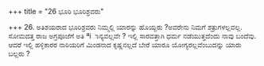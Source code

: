 +++
title = "26 ಭೂರಿ ಭೂರಿಶ್ರವರು"

+++
26. ಅತಿಶಯರಾದ ಭೂರಿಶ್ರವರು ನಿಮ್ಮಲ್ಲಿ ಯಾರನ್ನು ಹೊಯ್ದರು ?ಅವರೇನು ನಿಮಗೆ ಶತ್ರುಗಳಲ್ಲವಲ್ಲ. ಸೋಮದತ್ತ ರಾಜ ಅಗ್ರಪೂಜೆಗೆ ಅತಿ ªiಾನ್ಯವಲ್ಲವೇ ? ಇಲ್ಲಿ ಸಾರವತ್ತಾಗಿ ಧರ್ಮ ನಡೆಯುತ್ತದೆಂದು ನಾವು ಬಂದೆವು. ಆದರೆ ಇಲ್ಲಿ ಹಳ್ಳಿಕಾರರ ನಾರಿಯರಿಗೆ ಮಿಂಡನಾದ ಕೃಷ್ಣನಲ್ಲದೆ ಬೇರೆ ಯಾರೂ ಯೋಗ್ಯರಲ್ಲವೆಂಬುದನ್ನು ಯಾರು ಬಲ್ಲರು ?